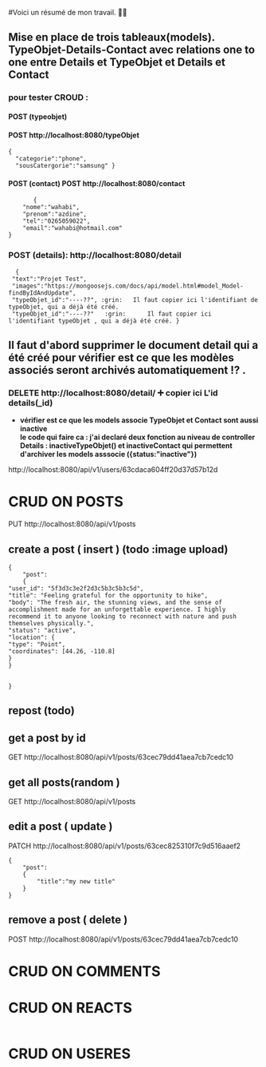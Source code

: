 <!-- test this  api call to check that all is working -->



#Voici un résumé de mon travail. :man_technologist:	 

## Mise en place de trois tableaux(models). TypeObjet-Details-Contact avec relations one to one entre Details et TypeObjet et Details et Contact 

 ### pour tester  CROUD : 
 #### POST (typeobjet)
 #### POST http://localhost:8080/typeObjet  
       
  ```
  {
    "categorie":"phone",
    "sousCatergorie":"samsung" }
  ```
         
  ####   POST (contact) POST http://localhost:8080/contact  
```
       {
    "nome":"wahabi",
    "prenom":"azdine",
    "tel":"0265059022",
    "email":"wahabi@hotmail.com"
}
```
  ### POST (details): http://localhost:8080/detail 
  ```
    {
   "text":"Projet Test",
   "images":"https://mongoosejs.com/docs/api/model.html#model_Model-findByIdAndUpdate",
   "typeObjet_id":"----??", :grin:	 Il faut copier ici l'identifiant de typeObjet, qui a déjà été créé.
   "typeObjet_id":"----??"   :grin:  	 Il faut copier ici l'identifiant typeObjet , qui a déjà été créé. }
   ```
   
 ## Il faut d'abord supprimer le document detail qui a été créé pour vérifier est ce que les modèles associés seront archivés automatiquement ⁉️	  .   
        
### DELETE http://localhost:8080/detail/ ➕ copier ici L'id details(_id)
- **vérifier est ce que les models associe TypeObjet et Contact sont aussi inactive 	
 le code qui faire ca :
  j'ai declaré deux fonction au niveau de controller Details : inactiveTypeObjet() et 
            inactiveContact qui permettent d'archiver les models asssocie ({status:"inactive"})**

          

http://localhost:8080/api/v1/users/63cdaca604ff20d37d57b12d


# CRUD ON POSTS

PUT http://localhost:8080/api/v1/posts

## create a post ( insert ) (todo :image upload)

```
{
	"post":
	{
"user_id": "5f3d3c3e2f2d3c5b3c5b3c5d",
"title": "Feeling grateful for the opportunity to hike",
"body": "The fresh air, the stunning views, and the sense of accomplishment made for an unforgettable experience. I highly recommend it to anyone looking to reconnect with nature and push themselves physically.",
"status": "active",
"location": {
"type": "Point",
"coordinates": [44.26, -110.8]
}
}


}
```

## repost (todo)

## get a post by id

GET http://localhost:8080/api/v1/posts/63cec79dd41aea7cb7cedc10

## get all posts(random )

GET http://localhost:8080/api/v1/posts

## edit a post ( update )

PATCH http://localhost:8080/api/v1/posts/63cec825310f7c9d516aaef2

```
{
    "post":
    {
        "title":"my new title"
    }
}

```

## remove a post ( delete )

POST http://localhost:8080/api/v1/posts/63cec79dd41aea7cb7cedc10

# CRUD ON COMMENTS

# CRUD ON REACTS

```

```

# CRUD ON USERES
